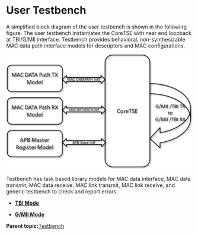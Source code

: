 # User Testbench

A simplified block diagram of the user testbench is shown in the following figure. The user testbench instantiates the CoreTSE with near end loopback at TBI/G/MII interface. Testbench provides behavioral, non-synthesizable MAC data path interface models for descriptors and MAC configurations.

![](GUID-30ADA54E-45FF-4CB1-B962-F1E248E5B597-low.png "CoreTSE User Testbench")

Testbench has task based library models for MAC data interface, MAC data transmit, MAC data receive, MAC link transmit, MAC link receive, and generic testbench to check and report errors.

-   **[TBI Mode](GUID-969A1725-80AE-4C5F-88EA-8374687F06F3.md)**  

-   **[G/MII Mode](GUID-83D506B3-387A-465B-BA4A-93B457BF0A17.md)**  


**Parent topic:**[Testbench](GUID-60753284-63AE-46E3-9861-674EFBA7F096.md)

